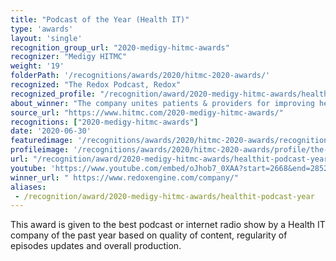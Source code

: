 ```yaml
---
title: "Podcast of the Year (Health IT)"
type: 'awards'
layout: 'single'
recognition_group_url: "2020-medigy-hitmc-awards"
recognizer: "Medigy HITMC"
weight: '19'
folderPath: '/recognitions/awards/2020/hitmc-2020-awards/'
recognized: "The Redox Podcast, Redox"
recognized_profile: "/recognition/award/2020-medigy-hitmc-awards/healthit-podcast-year"
about_winner: "The company unites patients & providers for improving healthcare via its easily accessible technology. Redox helps vendors & providers integrate securely, efficiently, and at a reduced cost. With its unique technology, it removes distractions so providers can focus on what is important for their patients."
source_url: "https://www.hitmc.com/2020-medigy-hitmc-awards/"
recognitions: ["2020-medigy-hitmc-awards"]
date: '2020-06-30'
featuredimage: '/recognitions/awards/2020/hitmc-2020-awards/recognition/the-redox-podcast-hitmc-2020-podcast-of-the-year.jpg'
profileimage: '/recognitions/awards/2020/hitmc-2020-awards/profile/the-redox-podcast.jpg'
url: "/recognition/award/2020-medigy-hitmc-awards/healthit-podcast-year"
youtube: 'https://www.youtube.com/embed/oJhob7_0XAA?start=2668&end=2852'
winner_url: " https://www.redoxengine.com/company/"
aliases:
 - /recognition/award/2020-medigy-hitmc-awards/healthit-podcast-year 
---
```


This award is given to the best podcast or internet radio show by a Health IT company of the past year based on quality of content, regularity of episodes updates and overall production. 